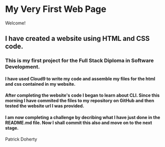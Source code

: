# My Very First Web Page

Welcome!

## I have created a website using HTML and CSS code. 

### This is my first project for the Full Stack Diploma in Software Development.

#### I have used Cloud9 to write my code and assemble my files for the html and css contained in my website.
#### After completing the website's code I began to learn about CLI. Since this morning I have commited the files to my repository on GitHub and then tested the website url I was provided.
#### I am now completing a challenge by decribing what I have just done in the README.md file. Now I shall commit this also and move on to the next stage.





Patrick Doherty
